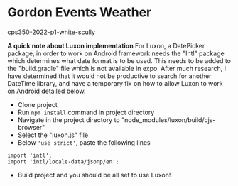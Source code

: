 # Gordon Events Weather

cps350-2022-p1-white-scully

<b>A quick note about Luxon implementation</b>
  For Luxon, a DatePicker package, in order to work on Android framework needs the "Intl" package which determines what date format is to be used.
  This needs to be added to the "build.gradle" file which is not available in expo. After much research, I have determined that 
  it would not be productive to search for another DateTime library, and have a temporary fix on how to allow Luxon to work on Android detailed below.
  
- Clone project
- Run `npm install` command in project directory
- Navigate in the project directory to "node_modules/luxon/build/cjs-browser"
- Select the "luxon.js" file
- Below `'use strict'`, paste the following lines
```
import 'intl';
import 'intl/locale-data/jsonp/en';
```
- Build project and you should be all set to use Luxon!
